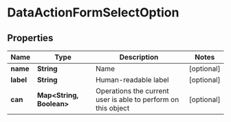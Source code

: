 
# DataActionFormSelectOption

## Properties
Name | Type | Description | Notes
------------ | ------------- | ------------- | -------------
**name** | **String** | Name |  [optional]
**label** | **String** | Human-readable label |  [optional]
**can** | **Map&lt;String, Boolean&gt;** | Operations the current user is able to perform on this object |  [optional]




